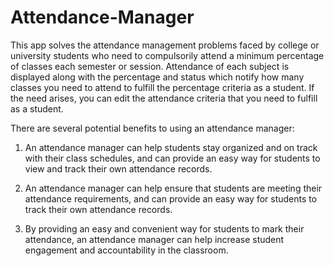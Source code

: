 # Attendance-Manager
This app solves the attendance management problems faced by college or university students who need to compulsorily attend a minimum percentage of classes each semester or session.
Attendance of each subject is displayed along with the percentage and status which notify how many classes you need to attend to fulfill the percentage criteria as a student.
If the need arises, you can edit the attendance criteria that you need to fulfill as a student.

There are several potential benefits to using an attendance manager:

1. An attendance manager can help students stay organized and on track
with their class schedules, and can provide an easy way for students to
view and track their own attendance records.

2. An attendance manager can help ensure that students are meeting their
attendance requirements, and can provide an easy way for students to
track their own attendance records.

3. By providing an easy and convenient way for students to mark their
attendance, an attendance manager can help increase student engagement
and accountability in the classroom.
